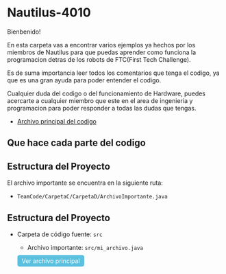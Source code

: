 # Nautilus-4010

Bienbenido! 

En esta carpeta vas a encontrar varios ejemplos ya hechos por los miembros de Nautilus para que puedas aprender como funciona la programacion detras de los robots de FTC(First Tech Challenge).

Es de suma importancia leer todos los comentarios que tenga el codigo, ya que es una gran ayuda para poder entender el codigo.

Cualquier duda del codigo o del funcionamiento de Hardware, puedes acercarte a cualquier miembro que este en el area de ingenieria y programacion para poder responder a todas las dudas que tengas.

- [Archivo principal del codigo]()
## Que hace cada parte del codigo

## Estructura del Proyecto

El archivo importante se encuentra en la siguiente ruta:

- `TeamCode/CarpetaC/CarpetaD/ArchivoImportante.java`


## Estructura del Proyecto

- Carpeta de código fuente: `src`
  - Archivo importante: `src/mi_archivo.java`



  <a href="TeamCode/CarpetaC/CarpetaD/ArchivoImportante.java" style="color: white; background-color: #5bc0de; padding: 5px 10px; text-decoration: none; border-radius: 5px;">Ver archivo principal</a>

